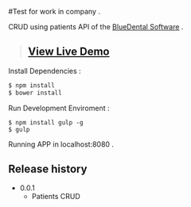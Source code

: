 #Test for work in company .

CRUD using patients API of the [BlueDental Software](https://www.bluedental.com.br/) .

> ## [View Live Demo](http://test-bluevox.herokuapp.com/)


Install Dependencies :
```xml
$ npm install
$ bower install
```

Run Development Enviroment :
```
$ npm install gulp -g
$ gulp
```
Running APP in localhost:8080 .

## Release history

- 0.0.1
  - Patients CRUD
